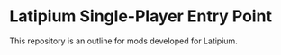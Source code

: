 # Latipium Single-Player Entry Point
This repository is an outline for mods developed for Latipium.
